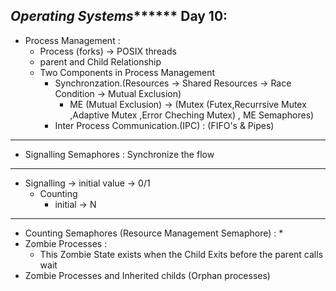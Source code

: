 *************************************Operating Systems*******************************************
Day 10:
----------------------------------------------------------------------------------------------------------
* Process Management :
    * Process (forks) -> POSIX threads 
    * parent and Child Relationship
    * Two Components in Process Management
        * Synchronzation.(Resources -> Shared Resources -> Race Condition -> Mutual Exclusion)
            * ME (Mutual Exclusion) -> (Mutex (Futex,Recurrsive Mutex ,Adaptive Mutex ,Error Cheching Mutex) , ME Semaphores)
        * Inter Process Communication.(IPC) : (FIFO's & Pipes)
----------------------------------------------------------------------------------------------------------
* Signalling Semaphores : Synchronize the flow 
----------------------------------------------------------------------------------------------------------
* Signalling -> initial value -> 0/1
    * Counting
        * initial -> N 
----------------------------------------------------------------------------------------------------------
* Counting Semaphores (Resource Management Semaphore) : 
    * 
* Zombie Processes :
    * This Zombie State exists when the Child Exits before the parent calls wait 
* Zombie Processes and Inherited childs (Orphan processes)
